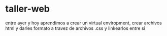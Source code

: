 # taller-web

entre ayer y hoy aprendimos a crear un virtual enviropment, crear archivos html y darles formato a travez de archivos .css y linkearlos entre si
